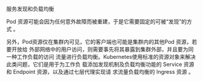   
服务发现和负载均衡

Pod 资源可能会因为任何意外故障而被重建，于是它需要固定的可被“发现”的方式 。

另外，Pod资源仅在集群内可见，它的客户端也可能是集群内的其他Pod 资源，若要开放给 外部网络中的用户访问，则需要事先将其暴露到集群外部，并且要为同一种工作负载的访问 流量进行负载均衡。Kubernetes使用标准的资源对象来解决此类问题，它们是用于为工作负 载添加发现机制及负载均衡功能的 Service 资源和 Endpoint 资源，以及通过七层代理实现请 求流量负载均衡的 Ingress 资源 。

